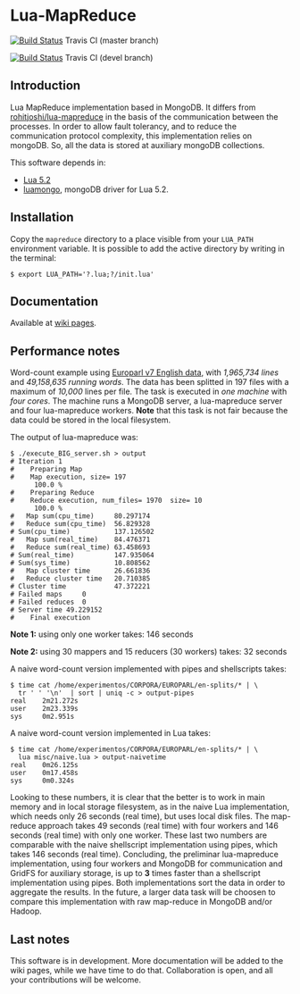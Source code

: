 Lua-MapReduce
=============

[![Build Status](https://travis-ci.org/pakozm/lua-mapreduce.png?branch=master)](https://travis-ci.org/pakozm/lua-mapreduce) Travis CI (master branch)

[![Build Status](https://travis-ci.org/pakozm/lua-mapreduce.png?branch=devel)](https://travis-ci.org/pakozm/lua-mapreduce) Travis CI (devel branch)

Introduction
------------

Lua MapReduce implementation based in MongoDB. It differs from
[rohitjoshi/lua-mapreduce](https://github.com/rohitjoshi/lua-mapreduce)
in the basis of the communication between the processes. In order to
allow fault tolerancy, and to reduce the communication protocol
complexity, this implementation relies on mongoDB. So, all the data
is stored at auxiliary mongoDB collections.

This software depends in:

- [Lua 5.2](http://www.lua.org/)
- [luamongo](https://github.com/moai/luamongo/), mongoDB driver
  for Lua 5.2.

Installation
------------

Copy the `mapreduce` directory to a place visible from your `LUA_PATH`
environment variable. It is possible to add the active directory by writing in
the terminal:

```
$ export LUA_PATH='?.lua;?/init.lua'
```

Documentation
-------------

Available at [wiki pages](https://github.com/pakozm/lua-mapreduce/wiki).

Performance notes
-----------------

Word-count example using [Europarl v7 English data](http://www.statmt.org/europarl/),
with *1,965,734 lines* and *49,158,635 running words*. The data has been splitted
in 197 files with a maximum of *10,000* lines per file. The task is executed
in *one machine* with *four cores*. The machine runs a MongoDB server, a
lua-mapreduce server and four lua-mapreduce workers. **Note** that this task
is not fair because the data could be stored in the local filesystem.

The output of lua-mapreduce was:

```
$ ./execute_BIG_server.sh > output
# Iteration 1
# 	 Preparing Map
# 	 Map execution, size= 197
	  100.0 % 
# 	 Preparing Reduce
# 	 Reduce execution, num_files= 1970  size= 10
	  100.0 % 
#   Map sum(cpu_time)     80.297174
#   Reduce sum(cpu_time)  56.829328
# Sum(cpu_time)           137.126502
#   Map sum(real_time)    84.476371
#   Reduce sum(real_time) 63.458693
# Sum(real_time)          147.935064
# Sum(sys_time)           10.808562
#   Map cluster time      26.661836
#   Reduce cluster time   20.710385
# Cluster time            47.372221
# Failed maps     0
# Failed reduces  0
# Server time 49.229152
# 	 Final execution
```

**Note 1:** using only one worker takes: 146 seconds

**Note 2:** using 30 mappers and 15 reducers (30 workers) takes: 32 seconds

A naive word-count version implemented with pipes and shellscripts takes:

```
$ time cat /home/experimentos/CORPORA/EUROPARL/en-splits/* | \
  tr ' ' '\n'  | sort | uniq -c > output-pipes
real    2m21.272s
user    2m23.339s
sys     0m2.951s
```

A naive word-count version implemented in Lua takes:

```
$ time cat /home/experimentos/CORPORA/EUROPARL/en-splits/* | \
  lua misc/naive.lua > output-naivetime
real    0m26.125s
user    0m17.458s
sys     0m0.324s
```

Looking to these numbers, it is clear that the better is to work in main memory
and in local storage filesystem, as in the naive Lua implementation, which needs
only 26 seconds (real time), but uses local disk files. The map-reduce approach
takes 49 seconds (real time) with four workers and 146 seconds (real time) with
only one worker. These last two numbers are comparable with the naive
shellscript implementation using pipes, which takes 146 seconds (real
time). Concluding, the preliminar lua-mapreduce implementation, using four workers
and MongoDB
for communication and GridFS for auxiliary storage, is up to **3** times faster
than a shellscript implementation using pipes. Both implementations sort the
data in order to aggregate the results. In the future, a larger data task will
be choosen to compare this implementation with raw map-reduce in MongoDB and/or
Hadoop.

Last notes
----------

This software is in development. More documentation will be added to the
wiki pages, while we have time to do that. Collaboration is open, and all your
contributions will be welcome.
